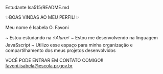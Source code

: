 Estudante Isa515/README.md

✨BOAS VINDAS AO MEU PERFIL!✨

Meu nome é Isabela O. Favoni

~ Estou estudando na ⚡*Alura*⚡
~ Estou me desenvolvendo na linguagem JavaSscript
~ Utilizo esse espaço para minha organização e compartilhamento dos meus projetos desenvolvidos

VOCÊ PODE ENTRAR EM CONTATO COMIGO!!
favoni.isabela@escola.pr.gov.br
